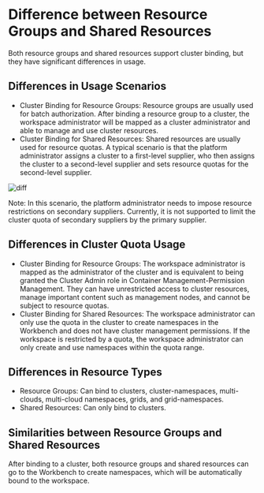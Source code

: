 # Difference between Resource Groups and Shared Resources

Both resource groups and shared resources support cluster binding, but they have significant differences in usage.

## Differences in Usage Scenarios

- Cluster Binding for Resource Groups: Resource groups are usually used for batch authorization. After binding a resource group to a cluster,
  the workspace administrator will be mapped as a cluster administrator and able to manage and use cluster resources.
- Cluster Binding for Shared Resources: Shared resources are usually used for resource quotas. A typical scenario is that the platform administrator assigns a cluster to a first-level supplier, who then assigns the cluster to a second-level supplier and sets resource quotas for the second-level supplier.

![diff](https://docs.daocloud.io/daocloud-docs-images/docs/en/docs/ghippo/images/res-gp01.png)

Note: In this scenario, the platform administrator needs to impose resource restrictions on secondary suppliers.
Currently, it is not supported to limit the cluster quota of secondary suppliers by the primary supplier.

## Differences in Cluster Quota Usage

- Cluster Binding for Resource Groups: The workspace administrator is mapped as the administrator of the cluster and is equivalent to being granted the Cluster Admin role in Container Management-Permission Management. They can have unrestricted access to cluster resources, manage important content such as management nodes, and cannot be subject to resource quotas.
- Cluster Binding for Shared Resources: The workspace administrator can only use the quota in the cluster to create namespaces in the Workbench and does not have cluster management permissions. If the workspace is restricted by a quota, the workspace administrator can only create and use namespaces within the quota range.

## Differences in Resource Types

- Resource Groups: Can bind to clusters, cluster-namespaces, multi-clouds, multi-cloud namespaces, grids, and grid-namespaces.
- Shared Resources: Can only bind to clusters.

## Similarities between Resource Groups and Shared Resources

After binding to a cluster, both resource groups and shared resources can go to the Workbench to create namespaces, which will be automatically bound to the workspace.
